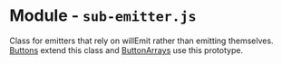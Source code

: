 # Module - `sub-emitter.js`
Class for emitters that rely on willEmit rather than emitting themselves. [Buttons](button.md) extend this class and [ButtonArrays](button-array.md) use this prototype.
